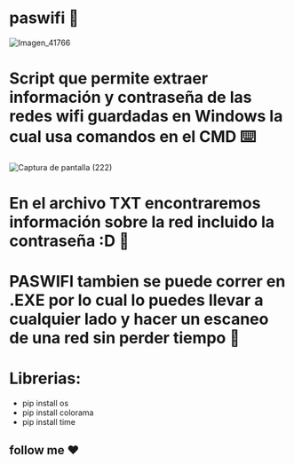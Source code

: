 # paswifi 👾

![Imagen_41766](https://user-images.githubusercontent.com/102563535/178401692-5f9b6942-27fe-496c-9859-0d454dc1406b.png)

# Script que permite extraer información y contraseña de las redes wifi guardadas en Windows la cual usa comandos en el CMD ⌨️
![Captura de pantalla (222)](https://user-images.githubusercontent.com/102563535/178405125-7ad6154b-b867-4847-a020-e727d22fb8c6.png)
# En el archivo TXT encontraremos información sobre la red incluido la contraseña :D 📃
# PASWIFI tambien se puede correr en .EXE por lo cual lo puedes llevar a cualquier lado y hacer un escaneo de una red sin perder tiempo 🔌
# Librerias:
* pip install os
* pip install colorama
* pip install time
## follow me  ❤
